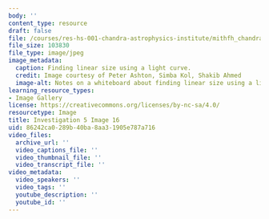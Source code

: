 ```yaml
---
body: ''
content_type: resource
draft: false
file: /courses/res-hs-001-chandra-astrophysics-institute/mithfh_chandra_inv5_siecl2.jpg
file_size: 103830
file_type: image/jpeg
image_metadata:
  caption: Finding linear size using a light curve.
  credit: Image courtesy of Peter Ashton, Simba Kol, Shakib Ahmed
  image-alt: Notes on a whiteboard about finding linear size using a light curve
learning_resource_types:
- Image Gallery
license: https://creativecommons.org/licenses/by-nc-sa/4.0/
resourcetype: Image
title: Investigation 5 Image 16
uid: 86242ca0-289b-40ba-8aa3-1905e787a716
video_files:
  archive_url: ''
  video_captions_file: ''
  video_thumbnail_file: ''
  video_transcript_file: ''
video_metadata:
  video_speakers: ''
  video_tags: ''
  youtube_description: ''
  youtube_id: ''
---
```

